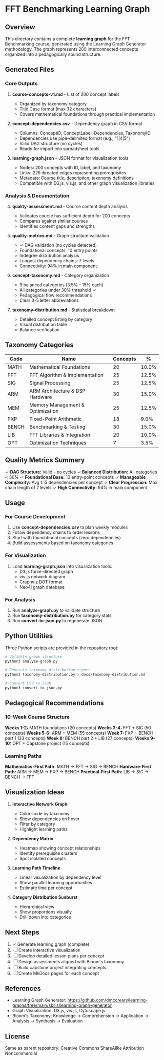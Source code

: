 # FFT Benchmarking Learning Graph

## Overview

This directory contains a complete **learning graph** for the FFT Benchmarking course, generated using the Learning Graph Generator methodology. The graph represents 200 interconnected concepts organized into a pedagogically sound structure.

## Generated Files

### Core Outputs

1. **course-concepts-v1.md** - List of 200 concept labels
   - Organized by taxonomy category
   - Title Case format (max 32 characters)
   - Covers mathematical foundations through practical implementation

2. **concept-dependencies.csv** - Dependency graph in CSV format
   - Columns: ConceptID, ConceptLabel, Dependencies, TaxonomyID
   - Dependencies use pipe-delimited format (e.g., "1|4|5")
   - Valid DAG structure (no cycles)
   - Ready for import into spreadsheet tools

3. **learning-graph.json** - JSON format for visualization tools
   - Nodes: 200 concepts with ID, label, and taxonomy
   - Links: 229 directed edges representing prerequisites
   - Metadata: Course title, description, taxonomy definitions
   - Compatible with D3.js, vis.js, and other graph visualization libraries

### Analysis & Documentation

4. **quality-assessment.md** - Course content depth analysis
   - Validates course has sufficient depth for 200 concepts
   - Compares against similar courses
   - Identifies content gaps and strengths

5. **quality-metrics.md** - Graph structure validation
   - ✓ DAG validation (no cycles detected)
   - Foundational concepts: 10 entry points
   - Indegree distribution analysis
   - Longest dependency chains: 7 levels
   - Connectivity: 94% in main component

6. **concept-taxonomy.md** - Category organization
   - 9 balanced categories (3.5% - 15% each)
   - All categories under 30% threshold ✓
   - Pedagogical flow recommendations
   - Clear 3-5 letter abbreviations

7. **taxonomy-distribution.md** - Statistical breakdown
   - Detailed concept listing by category
   - Visual distribution table
   - Balance verification

## Taxonomy Categories

| Code  | Name                            | Concepts | % |
|-------|----------------------------------|----------|---|
| MATH  | Mathematical Foundations         | 20       | 10.0% |
| FFT   | FFT Algorithm & Implementation   | 25       | 12.5% |
| SIG   | Signal Processing                | 25       | 12.5% |
| ARM   | ARM Architecture & DSP Hardware  | 30       | 15.0% |
| MEM   | Memory Management & Optimization | 25       | 12.5% |
| FXP   | Fixed-Point Arithmetic           | 18       | 9.0% |
| BENCH | Benchmarking & Testing           | 30       | 15.0% |
| LIB   | FFT Libraries & Integration      | 20       | 10.0% |
| OPT   | Optimization Techniques          | 7        | 3.5% |

## Quality Metrics Summary

✓ **DAG Structure:** Valid - no cycles
✓ **Balanced Distribution:** All categories < 30%
✓ **Foundational Base:** 10 entry-point concepts
✓ **Manageable Complexity:** Avg 1.15 dependencies per concept
✓ **Clear Progression:** Max chain length of 7 levels
✓ **High Connectivity:** 94% in main component

## Usage

### For Course Development

1. Use **concept-dependencies.csv** to plan weekly modules
2. Follow dependency chains to order lessons
3. Start with foundational concepts (zero dependencies)
4. Build assessments based on taxonomy categories

### For Visualization

1. Load **learning-graph.json** into visualization tools:
   - D3.js force-directed graph
   - vis.js network diagram
   - Graphviz DOT format
   - Neo4j graph database

### For Analysis

1. Run **analyze-graph.py** to validate structure
2. Run **taxonomy-distribution.py** for category stats
3. Run **convert-to-json.py** to regenerate JSON

## Python Utilities

Three Python scripts are provided in the repository root:

```bash
# Validate graph structure
python3 analyze-graph.py

# Generate taxonomy distribution report
python3 taxonomy-distribution.py > docs/taxonomy-distribution.md

# Convert CSV to JSON
python3 convert-to-json.py
```

## Pedagogical Recommendations

### 10-Week Course Structure

**Weeks 1-2:** MATH foundations (20 concepts)
**Weeks 3-4:** FFT + SIG (50 concepts)
**Weeks 5-6:** ARM + MEM (55 concepts)
**Week 7:** FXP + BENCH part 1 (33 concepts)
**Week 8:** BENCH part 2 + LIB (27 concepts)
**Weeks 9-10:** OPT + Capstone project (15 concepts)

### Learning Paths

**Mathematics-First Path:** MATH → FFT → SIG → BENCH
**Hardware-First Path:** ARM → MEM → FXP → BENCH
**Practical-First Path:** LIB → SIG → BENCH → FFT

## Visualization Ideas

1. **Interactive Network Graph**
   - Color-code by taxonomy
   - Show dependencies on hover
   - Filter by category
   - Highlight learning paths

2. **Dependency Matrix**
   - Heatmap showing concept relationships
   - Identify prerequisite clusters
   - Spot isolated concepts

3. **Learning Path Timeline**
   - Linear visualization by dependency level
   - Show parallel learning opportunities
   - Estimate time per concept

4. **Category Distribution Sunburst**
   - Hierarchical view
   - Show proportions visually
   - Drill down into categories

## Next Steps

1. ✓ Generate learning graph (complete)
2. ☐ Create interactive visualization
3. ☐ Develop detailed lesson plans per concept
4. ☐ Design assessments aligned with Bloom's taxonomy
5. ☐ Build capstone project integrating concepts
6. ☐ Create MkDocs pages for each concept

## References

- Learning Graph Generator: https://github.com/dmccreary/learning-graphs/tree/main/skills/learning-graph-generator
- Graph Visualization: D3.js, vis.js, Cytoscape.js
- Bloom's Taxonomy: Knowledge → Comprehension → Application → Analysis → Synthesis → Evaluation

## License

Same as parent repository: Creative Commons ShareAlike Attribution Noncommercial